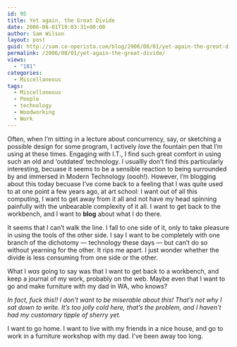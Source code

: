 ```yaml
---
id: 95
title: Yet again, the Great Divide
date: 2006-08-01T19:03:31+00:00
author: Sam Wilson
layout: post
guid: http://sam.co-operista.com/blog/2006/08/01/yet-again-the-great-divide/
permalink: /2006/08/01/yet-again-the-great-divide/
views:
  - "181"
categories:
  - Miscellaneous
tags:
  - Miscellaneous
  - People
  - technology
  - Woodworking
  - Work
---
```

Often, when I&#8217;m sitting in a lecture about concurrency, say, or sketching a possible design for some program, I actively _love_ the fountain pen that I&#8217;m using at these times. Engaging with I.T., I find such great comfort in using such an old and &#8216;outdated&#8217; technology. I usuallly don&#8217;t find this particularly interesting, becuase it seems to be a sensible reaction to being surrounded by and immersed in Modern Technology (oooh!). However, I&#8217;m blogging about this today becuase I&#8217;ve come back to a feeling that I was quite used to at one point a few years ago, at art school: I want out of all this computing, I want to get away from it all and not have my head spinning painfully with the unbearable complexity of it all. I want to get back to the workbench, and I want to **blog** about what I do there.

It seems that I can&#8217;t walk the line. I fall to one side of it, only to take pleasure in using the tools of the other side. I say I want to be completely with one branch of the dichotomy &mdash; technology these days &mdash; but can&#8217;t do so without yearning for the other. It rips me apart. I just wonder whether the divide is less consuming from one side or the other.

What I _was_ going to say was that I want to get back to a workbench, and keep a journal of my work, probably on the web. Maybe even that I want to go and make furniture with my dad in WA, who knows?

_In fact, fuck this!! I don&#8217;t want to be miserable about this! That&#8217;s not why I sat down to write. It&#8217;s too jolly cold here, that&#8217;s the problem, and I haven&#8217;t had my customary tipple of sherry yet._

I want to go home. I want to live with my friends in a nice house, and go to work in a furniture workshop with my dad. I&#8217;ve been away too long.